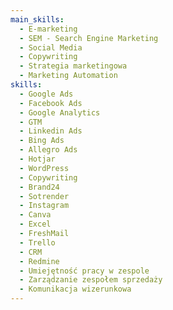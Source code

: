 ```yaml
---
main_skills:
  - E-marketing
  - SEM - Search Engine Marketing
  - Social Media
  - Copywriting
  - Strategia marketingowa
  - Marketing Automation
skills:
  - Google Ads
  - Facebook Ads
  - Google Analytics
  - GTM
  - Linkedin Ads
  - Bing Ads
  - Allegro Ads
  - Hotjar
  - WordPress
  - Copywriting
  - Brand24
  - Sotrender
  - Instagram
  - Canva
  - Excel
  - FreshMail
  - Trello
  - CRM
  - Redmine
  - Umiejętność pracy w zespole
  - Zarządzanie zespołem sprzedaży
  - Komunikacja wizerunkowa
---
```

